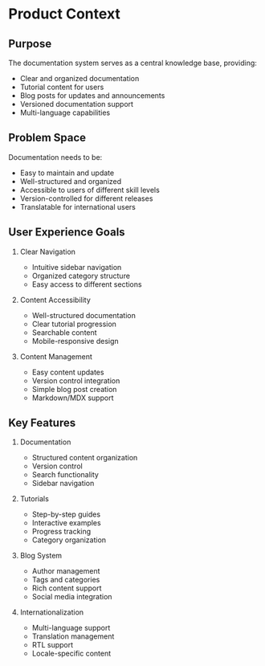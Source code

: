 # Product Context

## Purpose
The documentation system serves as a central knowledge base, providing:
- Clear and organized documentation
- Tutorial content for users
- Blog posts for updates and announcements
- Versioned documentation support
- Multi-language capabilities

## Problem Space
Documentation needs to be:
- Easy to maintain and update
- Well-structured and organized
- Accessible to users of different skill levels
- Version-controlled for different releases
- Translatable for international users

## User Experience Goals
1. Clear Navigation
   - Intuitive sidebar navigation
   - Organized category structure
   - Easy access to different sections

2. Content Accessibility
   - Well-structured documentation
   - Clear tutorial progression
   - Searchable content
   - Mobile-responsive design

3. Content Management
   - Easy content updates
   - Version control integration
   - Simple blog post creation
   - Markdown/MDX support

## Key Features
1. Documentation
   - Structured content organization
   - Version control
   - Search functionality
   - Sidebar navigation

2. Tutorials
   - Step-by-step guides
   - Interactive examples
   - Progress tracking
   - Category organization

3. Blog System
   - Author management
   - Tags and categories
   - Rich content support
   - Social media integration

4. Internationalization
   - Multi-language support
   - Translation management
   - RTL support
   - Locale-specific content
